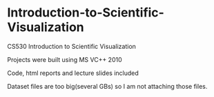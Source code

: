 # Introduction-to-Scientific-Visualization

CS530 Introduction to Scientific Visualization

Projects were built using MS VC++ 2010

Code, html reports and lecture slides included

Dataset files are too big(several GBs) so I am not attaching those files.
